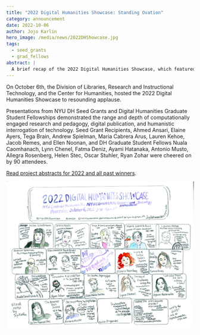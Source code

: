 ```yaml
---
title: "2022 Digital Humanities Showcase: Standing Ovation"
category: announcement
date: 2022-10-06
author: Jojo Karlin
hero_image: /media/news/2022DHShowcase.jpg
tags:
  - seed_grants
  - grad_fellows
abstract: |
  A brief recap of the 2022 Digital Humanities Showcase, which featured DH Seed Grant Winners and DH Graduate Student Fellows.
--- 
```


On October 6th, the Division of Libraries, Research and Instructional Technology, and the Center for Humanities, hosted the 2022 Digital Humanities Showcase to resounding applause. 

Presentations from NYU DH Seed Grants and Digital Humanities Graduate Student Fellowships demonstrated the range and depth of computationally engaged research and pedagogy, digital publication, and humanistic interrogation of technology. Seed Grant Recipients, Ahmed Ansari, Elaine Ayers, Tega Brain, Andrew Spielman, Maria Cabrera Arus, Lauren Kehoe, Jacob Remes, and Ellen Noonan, and DH Graduate Student Fellows Nuala Caomhanach, Lynn Chenel, Fatma Deniz, Ayami Hatanaka, Antonio Musto, Allegra Rosenberg, Helen Stec, Oscar Stuhler, Ryan Zohar were cheered on by 90 attendees. 

[Read project abstracts for 2022 and all past winners](https://digitalhumanities.nyu.edu/projects/).

![Illustration of the 2022 Digital Humanities Showcase by Jojo Karlin](/media/news/2022DHShowcase.jpg)
